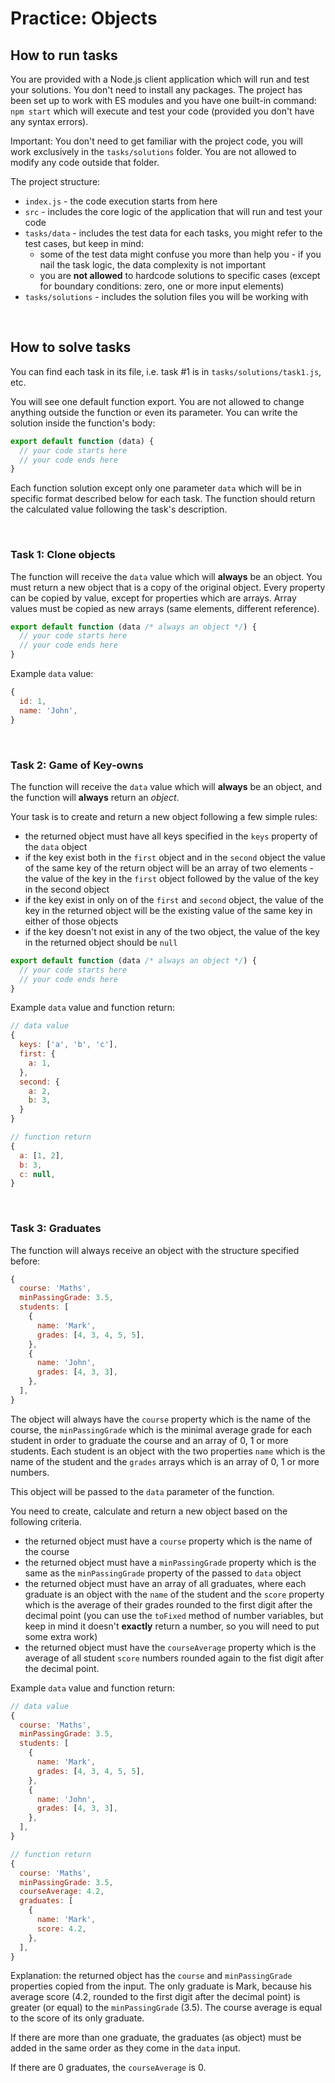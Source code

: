 # Practice: Objects

## How to run tasks

You are provided with a Node.js client application which will run and test your solutions. You don't need to install any packages. The project has been set up to work with ES modules and you have one built-in command: `npm start` which will execute and test your code (provided you don't have any syntax errors).

Important: You don't need to get familiar with the project code, you will work exclusively in the `tasks/solutions` folder. You are not allowed to modify any code outside that folder.

The project structure:

- `index.js` - the code execution starts from here
- `src` - includes the core logic of the application that will run and test your code
- `tasks/data` - includes the test data for each tasks, you might refer to the test cases, but keep in mind:
  - some of the test data might confuse you more than help you - if you nail the task logic, the data complexity is not important
  - you are **not allowed** to hardcode solutions to specific cases (except for boundary conditions: zero, one or more input elements)
- `tasks/solutions` - includes the solution files you will be working with

<br />

## How to solve tasks

You can find each task in its file, i.e. task #1 is in `tasks/solutions/task1.js`, etc.

You will see one default function export. You are not allowed to change anything outside the function or even its parameter. You can write the solution inside the function's body:

```js
export default function (data) {
  // your code starts here
  // your code ends here
}
```

Each function solution except only one parameter `data` which will be in specific format described below for each task. The function should return the calculated value following the task's description.

<br />

### Task 1: Clone objects

The function will receive the `data` value which will **always** be an object. You must return a new object that is a copy of the original object. Every property can be copied by value, except for properties which are arrays. Array values must be copied as new arrays (same elements, different reference).

```js
export default function (data /* always an object */) {
  // your code starts here
  // your code ends here
}
```

Example `data` value:

```js
{
  id: 1,
  name: 'John',
}
```

<br />

### Task 2: Game of Key-owns

The function will receive the `data` value which will **always** be an object, and the function will **always** return an _object_.

Your task is to create and return a new object following a few simple rules:

- the returned object must have all keys specified in the `keys` property of the `data` object
- if the key exist both in the `first` object and in the `second` object the value of the same key of the return object will be an array of two elements - the value of the key in the `first` object followed by the value of the key in the second object
- if the key exist in only on of the `first` and `second` object, the value of the key in the returned object will be the existing value of the same key in either of those objects
- if the key doesn't not exist in any of the two object, the value of the key in the returned object should be `null`

```js
export default function (data /* always an object */) {
  // your code starts here
  // your code ends here
}
```

Example `data` value and function return:

```js
// data value
{
  keys: ['a', 'b', 'c'],
  first: {
    a: 1,
  },
  second: {
    a: 2,
    b: 3,
  }
}

// function return
{
  a: [1, 2],
  b: 3,
  c: null,
}
```

<br />

### Task 3: Graduates

The function will always receive an object with the structure specified before:

```js
{
  course: 'Maths',
  minPassingGrade: 3.5,
  students: [
    {
      name: 'Mark',
      grades: [4, 3, 4, 5, 5],
    },
    {
      name: 'John',
      grades: [4, 3, 3],
    },
  ],
}
```

The object will always have the `course` property which is the name of the course, the `minPassingGrade` which is the minimal average grade for each student in order to graduate the course and an array of 0, 1 or more students. Each student is an object with the two properties `name` which is the name of the student and the `grades` arrays which is an array of 0, 1 or more numbers.

This object will be passed to the `data` parameter of the function.

You need to create, calculate and return a new object based on the following criteria.

- the returned object must have a `course` property which is the name of the course
- the returned object must have a `minPassingGrade` property which is the same as the `minPassingGrade` property of the passed to `data` object
- the returned object must have an array of all graduates, where each graduate is an object with the `name` of the student and the `score` property which is the average of their grades rounded to the first digit after the decimal point (you can use the `toFixed` method of number variables, but keep in mind it doesn't **exactly** return a number, so you will need to put some extra work)
- the returned object must have the `courseAverage` property which is the average of all student `score` numbers rounded again to the fist digit after the decimal point.

Example `data` value and function return:

```js
// data value
{
  course: 'Maths',
  minPassingGrade: 3.5,
  students: [
    {
      name: 'Mark',
      grades: [4, 3, 4, 5, 5],
    },
    {
      name: 'John',
      grades: [4, 3, 3],
    },
  ],
}

// function return
{
  course: 'Maths',
  minPassingGrade: 3.5,
  courseAverage: 4.2,
  graduates: [
    {
      name: 'Mark',
      score: 4.2,
    },
  ],
}
```

Explanation: the returned object has the `course` and `minPassingGrade` properties copied from the input. The only graduate is Mark, because his average score (4.2, rounded to the first digit after the decimal point) is greater (or equal) to the `minPassingGrade` (3.5). The course average is equal to the score of its only graduate.

If there are more than one graduate, the graduates (as object) must be added in the same order as they come in the `data` input.

If there are 0 graduates, the `courseAverage` is 0.
